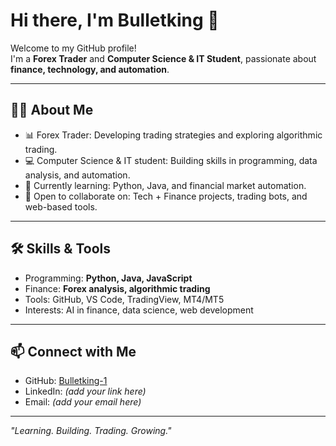 # Hi there, I'm Bulletking 👋

Welcome to my GitHub profile!  
I'm a **Forex Trader** and **Computer Science & IT Student**, passionate about **finance, technology, and automation**.

---

## 👨‍💻 About Me
- 📊 Forex Trader: Developing trading strategies and exploring algorithmic trading.
- 💻 Computer Science & IT student: Building skills in programming, data analysis, and automation.
- 🌱 Currently learning: Python, Java, and financial market automation.
- 🤝 Open to collaborate on: Tech + Finance projects, trading bots, and web-based tools.

---

## 🛠 Skills & Tools
- Programming: **Python, Java, JavaScript**
- Finance: **Forex analysis, algorithmic trading**
- Tools: GitHub, VS Code, TradingView, MT4/MT5
- Interests: AI in finance, data science, web development

---

## 📫 Connect with Me
- GitHub: [Bulletking-1](https://github.com/Bulletking-1)
- LinkedIn: *(add your link here)*
- Email: *(add your email here)*

---

*"Learning. Building. Trading. Growing."*
